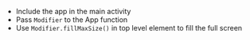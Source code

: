 - Include the app in the main activity
- Pass `Modifier` to the App function
- Use `Modifier.fillMaxSize()` in top level element to fill the full screen